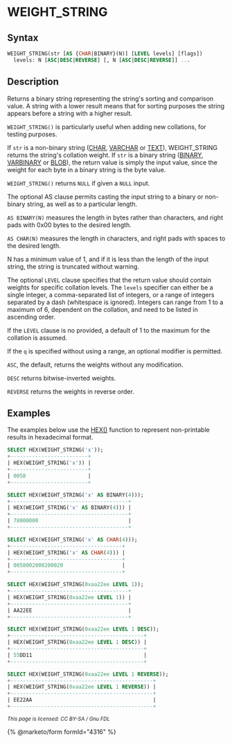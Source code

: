 # WEIGHT\_STRING

## Syntax

```sql
WEIGHT_STRING(str [AS {CHAR|BINARY}(N)] [LEVEL levels] [flags])
  levels: N [ASC|DESC|REVERSE] [, N [ASC|DESC|REVERSE]] ...
```

## Description

Returns a binary string representing the string's sorting and comparison value. A string with a lower result means that for sorting purposes the string appears before a string with a higher result.

`WEIGHT_STRING()` is particularly useful when adding new collations, for testing purposes.

If `str` is a non-binary string ([CHAR](../../data-types/string-data-types/char.md), [VARCHAR](../../data-types/string-data-types/varchar.md) or [TEXT](../../data-types/string-data-types/text.md)), WEIGHT\_STRING returns the string's collation weight. If `str` is a binary string ([BINARY](../../data-types/string-data-types/binary.md), [VARBINARY](../../data-types/string-data-types/varbinary.md) or [BLOB](../../data-types/string-data-types/blob.md)), the return value is simply the input value, since the weight for each byte in a binary string is the byte value.

`WEIGHT_STRING()` returns `NULL` if given a `NULL` input.

The optional AS clause permits casting the input string to a binary or non-binary string, as well as to a particular length.

`AS BINARY(N)` measures the length in bytes rather than characters, and right pads with 0x00 bytes to the desired length.

`AS CHAR(N)` measures the length in characters, and right pads with spaces to the desired length.

N has a minimum value of 1, and if it is less than the length of the input string, the string is truncated without warning.

The optional `LEVEL` clause specifies that the return value should contain weights for specific collation levels. The `levels` specifier can either be a single integer, a comma-separated list of integers, or a range of integers separated by a dash (whitespace is ignored). Integers can range from 1 to a maximum of 6, dependent on the collation, and need to be listed in ascending order.

If the `LEVEL` clause is no provided, a default of 1 to the maximum for the collation is assumed.

If the `q` is specified without using a range, an optional modifier is permitted.

`ASC`, the default, returns the weights without any modification.

`DESC` returns bitwise-inverted weights.

`REVERSE` returns the weights in reverse order.

## Examples

The examples below use the [HEX()](hex.md) function to represent non-printable results in hexadecimal format.

```sql
SELECT HEX(WEIGHT_STRING('x'));
+-------------------------+
| HEX(WEIGHT_STRING('x')) |
+-------------------------+
| 0058                    |
+-------------------------+

SELECT HEX(WEIGHT_STRING('x' AS BINARY(4)));
+--------------------------------------+
| HEX(WEIGHT_STRING('x' AS BINARY(4))) |
+--------------------------------------+
| 78000000                             |
+--------------------------------------+

SELECT HEX(WEIGHT_STRING('x' AS CHAR(4)));
+------------------------------------+
| HEX(WEIGHT_STRING('x' AS CHAR(4))) |
+------------------------------------+
| 0058002000200020                   |
+------------------------------------+

SELECT HEX(WEIGHT_STRING(0xaa22ee LEVEL 1));
+--------------------------------------+
| HEX(WEIGHT_STRING(0xaa22ee LEVEL 1)) |
+--------------------------------------+
| AA22EE                               |
+--------------------------------------+

SELECT HEX(WEIGHT_STRING(0xaa22ee LEVEL 1 DESC));
+-------------------------------------------+
| HEX(WEIGHT_STRING(0xaa22ee LEVEL 1 DESC)) |
+-------------------------------------------+
| 55DD11                                    |
+-------------------------------------------+

SELECT HEX(WEIGHT_STRING(0xaa22ee LEVEL 1 REVERSE));
+----------------------------------------------+
| HEX(WEIGHT_STRING(0xaa22ee LEVEL 1 REVERSE)) |
+----------------------------------------------+
| EE22AA                                       |
+----------------------------------------------+
```

<sub>_This page is licensed: CC BY-SA / Gnu FDL_</sub>

{% @marketo/form formId="4316" %}
